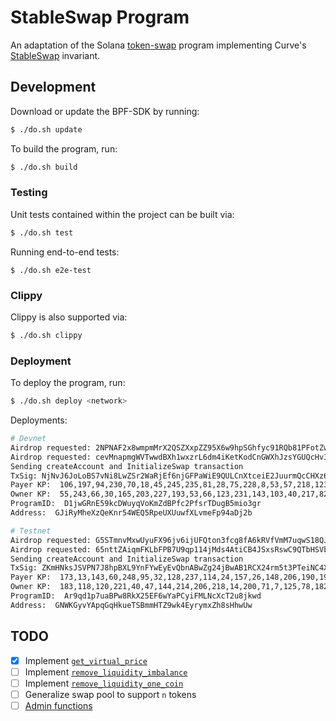 # StableSwap Program

An adaptation of the Solana [token-swap](https://github.com/solana-labs/solana-program-library/tree/master/token-swap/program) program implementing Curve's [StableSwap](https://www.curve.fi/stableswap-paper.pdf) invariant.

## Development

Download or update the BPF-SDK by running:

```bash
$ ./do.sh update
```

To build the program, run:

```bash
$ ./do.sh build
```

### Testing

Unit tests contained within the project can be built via:

```bash
$ ./do.sh test
```

Running end-to-end tests:

```
$ ./do.sh e2e-test
```

### Clippy

Clippy is also supported via:

```bash
$ ./do.sh clippy
```

### Deployment

To deploy the program, run:
```bash
$ ./do.sh deploy <network>
```

Deployments:
```bash
# Devnet
Airdrop requested: 2NPNAF2x8wmpmMrX2QSZXxpZZ95X6w9hpSGhfyc91RQb81PFotZwP3YxRXmkkHVknmUkanTYAPcgptECFDCq8yAd
Airdrop requested: cevMnapmgWVTwwdBXh1wxzrL6dm4iKetKodCnGWXhJzsYGUQcHv3sEdvi4Csq2vTxYYgm3dumj47pHmbym89qPN
Sending createAccount and InitializeSwap transaction
TxSig: NjNvJ6JoLoBS7vNi8LwZSr2WaRjEf6njGFPaWiE9QULCnXtceiE2JuurmQcCHXz6eRrbRsLDZEQ663kQedW7PNk
Payer KP:  106,197,94,230,70,18,45,245,235,81,28,75,228,8,53,57,218,123,204,95,222,38,119,165,146,153,9,203,125,92,167,66,127,73,48,196,220,144,153,255,39,97,231,198,16,26,26,23,71,242,194,126,217,157,138,87,1,60,252,124,24,197,88,20
Owner KP:  55,243,66,30,165,203,227,193,53,66,123,231,143,103,40,217,82,21,19,23,59,71,27,116,55,155,58,199,175,216,122,97,234,39,5,111,25,224,110,1,6,149,220,66,47,22,167,160,149,25,128,10,82,92,146,86,85,220,231,108,181,37,210,236
ProgramID:  D1jwGRnE59kcDWuyqVoKmZdBPfc2PfsrTDugB5mio3gr
Address:  GJiRyMheXzQeKnr54WEQ5RpeUXUuwfXLvmeFp94aDj2b

# Testnet
Airdrop requested: G5STmnvMxwUyuFX96jv6ijUFQton3fcg8fA6kRVfVmM7uqwS18QJNoTwKEM1NujPV8GBtMf1rdZ3rwpHHHLK24y
Airdrop requested: 65nttZAiqmFKLbFPB7U9qp114jMds4AtiCB4JSxsRswC9QTbHSVbmsmmW3CDHovEa4rvvRwefYS4Vh1A71C3P3QZ
Sending createAccount and InitializeSwap transaction
TxSig: ZKmHNksJSVPN7J8hpBXL9YnFYwEyEvQbnABwZg24jBwAB1RCX24rm5t3PTeiNC4XFGkTAjphrwsu7dbGUTARu4v
Payer KP:  173,13,143,60,248,95,32,128,237,114,24,157,26,148,206,190,198,75,207,15,223,20,242,225,180,183,230,168,178,123,230,31,39,163,88,199,115,50,104,246,149,173,14,37,120,233,172,119,205,59,40,1,100,3,52,44,15,43,179,37,203,76,184,26
Owner KP:  183,118,120,221,40,47,144,214,206,218,14,200,71,7,125,78,182,127,104,39,130,136,114,185,196,251,158,170,53,171,63,242,49,114,191,129,218,164,197,75,171,130,250,107,65,190,109,33,116,66,174,213,235,239,241,36,19,229,150,133,137,179,2,232
ProgramID:  Ar9qd1p7uaBPw8RkX25EF6wYaPCyiFMLNcXcT2u8jkwd
Address:  GNWKGyvYApqGqHkueTSBmmHTZ9wk4EyrymxZh8sHhwUw
```

## TODO

- [x] Implement [`get_virtual_price`](https://github.com/curvefi/curve-contract/blob/4aa3832a4871b1c5b74af7f130c5b32bdf703af5/contracts/pool-templates/base/SwapTemplateBase.vy#L241)
- [ ] Implement [`remove_liquidity_imbalance`](https://github.com/curvefi/curve-contract/blob/4aa3832a4871b1c5b74af7f130c5b32bdf703af5/contracts/pool-templates/base/SwapTemplateBase.vy#L539)
- [ ] Implement [`remove_liquidity_one_coin`](https://github.com/curvefi/curve-contract/blob/4aa3832a4871b1c5b74af7f130c5b32bdf703af5/contracts/pool-templates/base/SwapTemplateBase.vy#L695)
- [ ] Generalize swap pool to support `n` tokens
- [ ] [Admin functions](https://github.com/curvefi/curve-contract/blob/4aa3832a4871b1c5b74af7f130c5b32bdf703af5/contracts/pool-templates/base/SwapTemplateBase.vy#L732)
